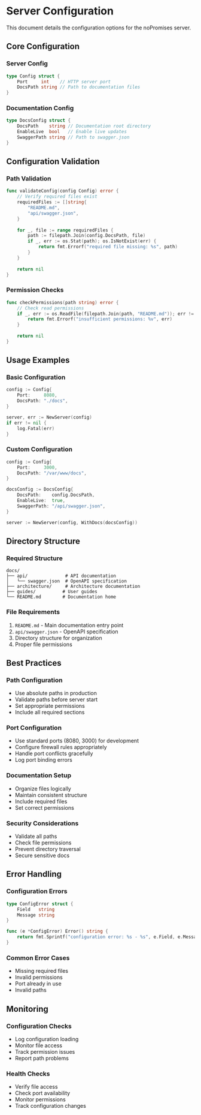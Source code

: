# Server Configuration

This document details the configuration options for the noPromises server.

## Core Configuration

### Server Config
```go
type Config struct {
    Port     int    // HTTP server port
    DocsPath string // Path to documentation files
}
```

### Documentation Config
```go
type DocsConfig struct {
    DocsPath    string // Documentation root directory
    EnableLive  bool   // Enable live updates
    SwaggerPath string // Path to swagger.json
}
```

## Configuration Validation

### Path Validation
```go
func validateConfig(config Config) error {
    // Verify required files exist
    requiredFiles := []string{
        "README.md",
        "api/swagger.json",
    }
    
    for _, file := range requiredFiles {
        path := filepath.Join(config.DocsPath, file)
        if _, err := os.Stat(path); os.IsNotExist(err) {
            return fmt.Errorf("required file missing: %s", path)
        }
    }
    
    return nil
}
```

### Permission Checks
```go
func checkPermissions(path string) error {
    // Check read permissions
    if _, err := os.ReadFile(filepath.Join(path, "README.md")); err != nil {
        return fmt.Errorf("insufficient permissions: %v", err)
    }
    
    return nil
}
```

## Usage Examples

### Basic Configuration
```go
config := Config{
    Port:     8080,
    DocsPath: "./docs",
}

server, err := NewServer(config)
if err != nil {
    log.Fatal(err)
}
```

### Custom Configuration
```go
config := Config{
    Port:     3000,
    DocsPath: "/var/www/docs",
}

docsConfig := DocsConfig{
    DocsPath:    config.DocsPath,
    EnableLive:  true,
    SwaggerPath: "/api/swagger.json",
}

server := NewServer(config, WithDocs(docsConfig))
```

## Directory Structure

### Required Structure
```
docs/
├── api/              # API documentation
│   └── swagger.json  # OpenAPI specification
├── architecture/     # Architecture documentation
├── guides/          # User guides
└── README.md        # Documentation home
```

### File Requirements
1. `README.md` - Main documentation entry point
2. `api/swagger.json` - OpenAPI specification
3. Directory structure for organization
4. Proper file permissions

## Best Practices

### Path Configuration
- Use absolute paths in production
- Validate paths before server start
- Set appropriate permissions
- Include all required sections

### Port Configuration
- Use standard ports (8080, 3000) for development
- Configure firewall rules appropriately
- Handle port conflicts gracefully
- Log port binding errors

### Documentation Setup
- Organize files logically
- Maintain consistent structure
- Include required files
- Set correct permissions

### Security Considerations
- Validate all paths
- Check file permissions
- Prevent directory traversal
- Secure sensitive docs

## Error Handling

### Configuration Errors
```go
type ConfigError struct {
    Field   string
    Message string
}

func (e *ConfigError) Error() string {
    return fmt.Sprintf("configuration error: %s - %s", e.Field, e.Message)
}
```

### Common Error Cases
- Missing required files
- Invalid permissions
- Port already in use
- Invalid paths

## Monitoring

### Configuration Checks
- Log configuration loading
- Monitor file access
- Track permission issues
- Report path problems

### Health Checks
- Verify file access
- Check port availability
- Monitor permissions
- Track configuration changes

